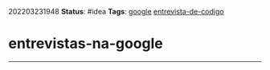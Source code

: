 202203231948
**Status**: #idea
**Tags**: [google](notes/google.md) [entrevista-de-codigo](notes/entrevista-de-codigo.md) 

# entrevistas-na-google


---